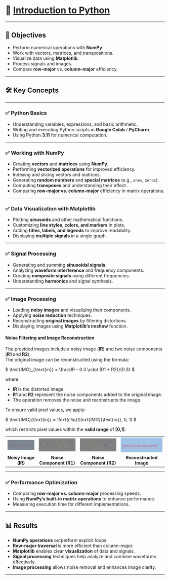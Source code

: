 # 🚀 [Introduction to Python](https://ocw.cs.pub.ro/courses/ps/labs_python/01)

---

## 📝 Objectives  

- Perform numerical operations with **NumPy**.  
- Work with vectors, matrices, and transpositions.  
- Visualize data using **Matplotlib**.  
- Process signals and images.  
- Compare **row-major** vs. **column-major** efficiency.  

---

## 🛠️ Key Concepts  

---

### ✅ Python Basics  

- Understanding variables, expressions, and basic arithmetic.  
- Writing and executing Python scripts in **Google Colab** / **PyCharm**.  
- Using Python **3.11** for numerical computation.  

---

### ✅ Working with NumPy  

- Creating **vectors** and **matrices** using **NumPy**.  
- Performing **vectorized operations** for improved efficiency.  
- Indexing and slicing vectors and matrices.  
- Generating **random numbers** and **special matrices** (e.g., `ones`, `zeros`).  
- Computing **transposes** and understanding their effect.  
- Comparing **row-major vs. column-major** efficiency in matrix operations.  

---

### ✅ Data Visualization with Matplotlib  

- Plotting **sinusoids** and other mathematical functions.  
- Customizing **line styles, colors, and markers** in plots.  
- Adding **titles, labels, and legends** to improve readability.  
- Displaying **multiple signals** in a single graph.  

---

### ✅ Signal Processing  

- Generating and summing **sinusoidal signals**.  
- Analyzing **waveform interference** and frequency components.  
- Creating **composite signals** using different frequencies.  
- Understanding **harmonics** and signal synthesis.  

---

### ✅ Image Processing  

- Loading **noisy images** and visualizing their components.  
- Applying **noise reduction** techniques.  
- Reconstructing **original images** by filtering distortions.  
- Displaying images using **Matplotlib’s imshow** function.  

#### Noise Filtering and Image Reconstruction  

The provided images include a noisy image (**IR**) and two noise components (**R1** and **R2**).  
The original image can be reconstructed using the formula:

$ \text{IMG}_{\text{in}} = \frac{IR - 0.3 \cdot (R1 + R2)}{0.3} $  

where:

- **IR** is the distorted image.
- **R1** and **R2** represent the noise components added to the original image.
- The operation removes the noise and reconstructs the image.

To ensure valid pixel values, we apply:

$ \text{IMG}_{\text{in}} = \text{clip}(\text{IMG}_{\text{in}}, 0, 1) $  

which restricts pixel values within the **valid range** of **[0,1]**.

<div align="center">
  <table>
    <tr>
      <td><img src="data/IR.png" alt="Noisy Image IR" width="250"/></td>
      <td><img src="data/R1.png" alt="Noise Component R1" width="250"/></td>
      <td><img src="data/R2.png" alt="Noise Component R2" width="250"/></td>
      <td><img src="img/result.png" alt="Reconstructed Image" width="250"/></td>
    </tr>
    <tr>
      <td align="center"><b>Noisy Image (IR)</b></td>
      <td align="center"><b>Noise Component (R1)</b></td>
      <td align="center"><b>Noise Component (R2)</b></td>
      <td align="center"><b>Reconstructed Image</b></td>
    </tr>
  </table>
</div>

---

### ✅ Performance Optimization  

- Comparing **row-major vs. column-major** processing speeds.  
- Using **NumPy’s built-in matrix operations** to enhance performance.  
- Measuring execution time for different implementations.  

---

## 📊 Results  

- **NumPy operations** outperform explicit loops.  
- **Row-major traversal** is more efficient than column-major.  
- **Matplotlib** enables clear **visualization** of data and signals.  
- **Signal processing** techniques help analyze and combine waveforms effectively.  
- **Image processing** allows noise removal and enhances image clarity.  

---
